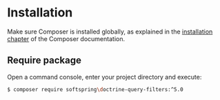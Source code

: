 # Installation

Make sure Composer is installed globally, as explained in the
[installation chapter](https://getcomposer.org/doc/00-intro.md)
of the Composer documentation.

## Require package

Open a command console, enter your project directory and execute:

```bash
$ composer require softspring\doctrine-query-filters:^5.0
```
